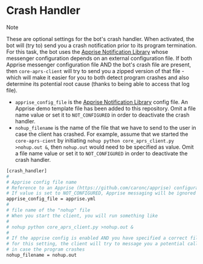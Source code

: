 # Crash Handler

> [!NOTE]
> These are optional settings for the bot's crash handler. When activated, the bot will (try to) send you a crash notification prior to its program termination. For this task, the bot uses the [Apprise Notification Library](http://www.github.com/caronc/apprise) whose messenger configuration depends on an external configuration file. If both Apprise messenger configuration file AND the bot's crash file are present, then ```core-aprs-client``` will try to send you a zipped version of that file - which will make it easier for you to both detect program crashes and also determine its potential root cause (thanks to being able to access that log file).

- ```apprise_config_file``` is the [Apprise Notification Library](http://www.github.com/caronc/apprise) config file. An Apprise demo template file has been added to this repository. Omit a file name value or set it to ```NOT_CONFIGURED``` in order to deactivate the crash handler.
- ```nohup_filename``` is the name of the file that we have to send to the user in case the client has crashed. For example, assume that we started the ```core-aprs-cient``` by initiating ```nohup python core_aprs_client.py >nohup.out &```, then ```nohup.out``` would need to be specified as value. Omit a file name value or set it to ```NOT_CONFIGURED``` in order to deactivate the crash handler.

```bash
[crash_handler]
#
# Apprise config file name
# Reference to an Apprise (https://github.com/caronc/apprise) configuration file
# If value is set to NOT_CONFIGURED, Apprise messaging will be ignored
apprise_config_file = apprise.yml
#
# file name of the "nohup" file
# When you start the client, you will run something like
#
# nohup python core_aprs_client.py >nohup.out &
#
# If the apprise config is enabled AND you have specified a correct file name
# for this setting, the client will try to message you a potential call stack file
# in case the program crashes
nohup_filename = nohup.out
```
